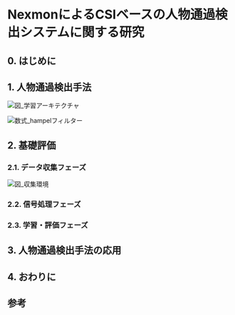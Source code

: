 # NexmonによるCSIベースの人物通過検出システムに関する研究
## 0. はじめに 
## 1. 人物通過検出手法
![図_学習アーキテクチャ](https://github.com/haradakaito/PassageDetection/assets/75819611/d8fb586b-fbc3-4255-ada5-68a214ee7de5)

![数式_hampelフィルター](https://github.com/haradakaito/PassageDetection/assets/75819611/039df5c2-c4b8-4d34-96b5-b3521cb7bb18)


## 2. 基礎評価
### 2.1. データ収集フェーズ
![図_収集環境](https://github.com/haradakaito/PassageDetection/assets/75819611/b69ad1bc-46a9-4260-b83e-b59eaf6d422a)

### 2.2. 信号処理フェーズ


### 2.3. 学習・評価フェーズ
## 3. 人物通過検出手法の応用
## 4. おわりに
## 参考
